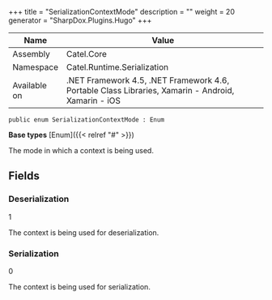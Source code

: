 

+++
title = "SerializationContextMode" 
description = ""
weight = 20
generator = "SharpDox.Plugins.Hugo"
+++

Name|Value
---|---
Assembly|Catel.Core
Namespace|Catel.Runtime.Serialization
Available on|.NET Framework 4.5, .NET Framework 4.6, Portable Class Libraries, Xamarin - Android, Xamarin - iOS

```
public enum SerializationContextMode : Enum
```

**Base types**
[Enum]({{< relref "#" >}})

The mode in which a context is being used.

## Fields

### Deserialization

1

The context is being used for deserialization.

### Serialization

0

The context is being used for serialization.


